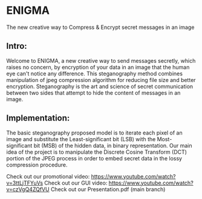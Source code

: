# ENIGMA
The new creative way to Compress &amp; Encrypt secret messages in an image

## Intro: 
Welcome to ENIGMA, a new creative way to send messages secretly, which raises no concern, 
by encryption of your data in an image that the human eye can't notice any difference.
This steganography method combines manipulation of jpeg compression algorithm for reducing file size and better encryption.
Steganography is the art and science of secret communication between two sides that attempt to hide the content of messages in an image. 

## Implementation:
The basic steganography proposed model is to iterate each pixel of an image and substitute the Least-significant bit (LSB) with the Most-significant bit (MSB) of the hidden data, in binary representation.
Our main idea of the project is to manipulate the Discrete Cosine Transform (DCT) portion of the JPEG process in order to embed secret data in the lossy compression procedure.

Check out our promotional video:
https://www.youtube.com/watch?v=3ttLjTFYuVs
Check out our GUI video:
https://www.youtube.com/watch?v=czVgQ4ZQfVU
Check out our Presentation.pdf (main branch)
